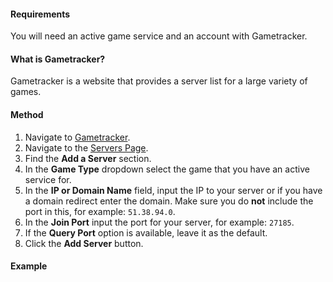 #### Requirements
You will need an active game service and an account with Gametracker.

#### What is Gametracker?
Gametracker is a website that provides a server list for a large variety of games.

#### Method
1. Navigate to [Gametracker](https://gametracker.com).
2. Navigate to the [Servers Page](https://www.gametracker.com/servers/).
3. Find the **Add a Server** section.
4. In the **Game Type** dropdown select the game that you have an active service for.
5. In the **IP or Domain Name** field, input the IP to your server or if you have a domain redirect enter the domain. Make sure you do **not** include the port in this, for example: ``51.38.94.0``.
6. In the **Join Port** input the port for your server, for example: ``27185``. 
7. If the **Query Port** option is available, leave it as the default.
8. Click the **Add Server** button.

#### Example